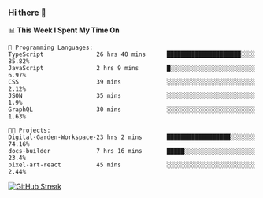 ### Hi there 👋

<!--
**deko95/deko95** is a ✨ _special_ ✨ repository because its `README.md` (this file) appears on your GitHub profile.

Here are some ideas to get you started:

- 🔭 I’m currently working on ...
- 🌱 I’m currently learning ...
- 👯 I’m looking to collaborate on ...
- 🤔 I’m looking for help with ...
- 💬 Ask me about ...
- 📫 How to reach me: ...
- 😄 Pronouns: ...
- ⚡ Fun fact: ...
-->
<!--START_SECTION:waka-->
📊 **This Week I Spent My Time On** 

```text
💬 Programming Languages: 
TypeScript               26 hrs 40 mins      █████████████████████░░░░   85.82% 
JavaScript               2 hrs 9 mins        █░░░░░░░░░░░░░░░░░░░░░░░░   6.97% 
CSS                      39 mins             ░░░░░░░░░░░░░░░░░░░░░░░░░   2.12% 
JSON                     35 mins             ░░░░░░░░░░░░░░░░░░░░░░░░░   1.9% 
GraphQL                  30 mins             ░░░░░░░░░░░░░░░░░░░░░░░░░   1.63%

🐱‍💻 Projects: 
Digital-Garden-Workspace-23 hrs 2 mins       ██████████████████░░░░░░░   74.16% 
docs-builder             7 hrs 16 mins       █████░░░░░░░░░░░░░░░░░░░░   23.4% 
pixel-art-react          45 mins             ░░░░░░░░░░░░░░░░░░░░░░░░░   2.44%

```


<!--END_SECTION:waka-->

[![GitHub Streak](https://streak-stats.demolab.com/?user=deko95&theme=tokyonight_duo)](https://git.io/streak-stats)
